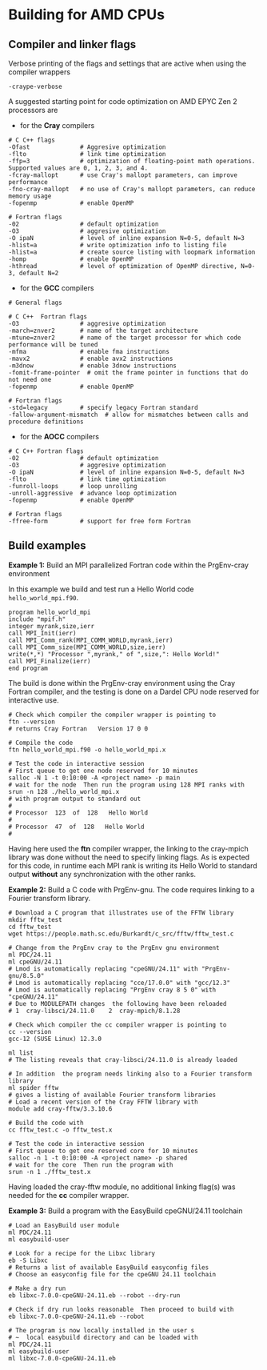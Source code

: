 

# Building for AMD CPUs

## Compiler and linker flags

Verbose printing of the flags and settings that are active when using the compiler wrappers

```text
-craype-verbose
```

A suggested starting point for code optimization on AMD EPYC Zen 2 processors are

* for the **Cray** compilers

```text
# C C++ flags
-Ofast              # Aggresive optimization
-flto               # link time optimization
-ffp=3              # optimization of floating-point math operations. Supported values are 0, 1, 2, 3, and 4.
-fcray-mallopt      # use Cray's mallopt parameters, can improve performance
-fno-cray-mallopt   # no use of Cray's mallopt parameters, can reduce memory usage
-fopenmp            # enable OpenMP

# Fortran flags
-02                 # default optimization
-O3                 # aggresive optimization
-O ipaN             # level of inline expansion N=0-5, default N=3
-hlist=a            # write optimization info to listing file
-hlist=a            # create source listing with loopmark information
-homp               # enable OpenMP
-hthread            # level of optimization of OpenMP directive, N=0-3, default N=2
```

* for the **GCC** compilers

```text
# General flags

# C C++  Fortran flags
-O3                 # aggresive optimization
-march=znver2       # name of the target architecture
-mtune=znver2       # name of the target processor for which code performance will be tuned
-mfma               # enable fma instructions
-mavx2              # enable avx2 instructions
-m3dnow             # enable 3dnow instructions
-fomit-frame-pointer  # omit the frame pointer in functions that do not need one
-fopenmp            # enable OpenMP

# Fortran flags
-std=legacy         # specify legacy Fortran standard
-fallow-argument-mismatch  # allow for mismatches between calls and procedure definitions
```

* for the **AOCC** compilers

```text
# C C++ Fortran flags
-02                 # default optimization
-O3                 # aggresive optimization
-O ipaN             # level of inline expansion N=0-5, default N=3
-flto               # link time optimization
-funroll-loops      # loop unrolling
-unroll-aggressive  # advance loop optimization
-fopenmp            # enable OpenMP

# Fortran flags
-ffree-form         # support for free form Fortran
```

## Build examples

**Example 1:** Build an MPI parallelized Fortran code within the PrgEnv-cray environment

In this example we build and test run a Hello World code `hello_world_mpi.f90`.

```text
program hello_world_mpi
include "mpif.h"
integer myrank,size,ierr
call MPI_Init(ierr)
call MPI_Comm_rank(MPI_COMM_WORLD,myrank,ierr)
call MPI_Comm_size(MPI_COMM_WORLD,size,ierr)
write(*,*) "Processor ",myrank," of ",size,": Hello World!"
call MPI_Finalize(ierr)
end program
```

The build is done within the PrgEnv-cray environment using the Cray Fortran compiler, and the testing is done on a Dardel CPU node reserved for interactive use.

```text
# Check which compiler the compiler wrapper is pointing to
ftn --version
# returns Cray Fortran   Version 17 0 0

# Compile the code
ftn hello_world_mpi.f90 -o hello_world_mpi.x

# Test the code in interactive session
# First queue to get one node reserved for 10 minutes
salloc -N 1 -t 0:10:00 -A <project name> -p main
# wait for the node  Then run the program using 128 MPI ranks with
srun -n 128 ./hello_world_mpi.x
# with program output to standard out
#
# Processor  123  of  128   Hello World
#
# Processor  47  of  128   Hello World
#
```

Having here used the **ftn** compiler wrapper, the linking to the cray-mpich library was done without the need to specify linking flags. As is expected for this code, in runtime each MPI rank is writing its Hello World to standard output **without** any synchronization with the other ranks.

**Example 2:** Build a C code with PrgEnv-gnu. The code requires linking to a Fourier transform library.

```text
# Download a C program that illustrates use of the FFTW library
mkdir fftw_test
cd fftw_test
wget https://people.math.sc.edu/Burkardt/c_src/fftw/fftw_test.c

# Change from the PrgEnv cray to the PrgEnv gnu environment
ml PDC/24.11
ml cpeGNU/24.11
# Lmod is automatically replacing "cpeGNU/24.11" with "PrgEnv-gnu/8.5.0"
# Lmod is automatically replacing "cce/17.0.0" with "gcc/12.3"
# Lmod is automatically replacing "PrgEnv cray 8 5 0" with "cpeGNU/24.11"
# Due to MODULEPATH changes  the following have been reloaded
# 1  cray-libsci/24.11.0    2  cray-mpich/8.1.28

# Check which compiler the cc compiler wrapper is pointing to
cc --version
gcc-12 (SUSE Linux) 12.3.0

ml list
# The listing reveals that cray-libsci/24.11.0 is already loaded

# In addition  the program needs linking also to a Fourier transform library
ml spider fftw
# gives a listing of available Fourier transform libraries
# Load a recent version of the Cray FFTW library with
module add cray-fftw/3.3.10.6

# Build the code with
cc fftw_test.c -o fftw_test.x

# Test the code in interactive session
# First queue to get one reserved core for 10 minutes
salloc -n 1 -t 0:10:00 -A <project name> -p shared
# wait for the core  Then run the program with
srun -n 1 ./fftw_test.x
```

Having loaded the cray-fftw module, no additional linking flag(s) was needed for the **cc** compiler wrapper.

**Example 3:** Build a program with the EasyBuild cpeGNU/24.11 toolchain

```text
# Load an EasyBuild user module
ml PDC/24.11
ml easybuild-user

# Look for a recipe for the Libxc library
eb -S Libxc
# Returns a list of available EasyBuild easyconfig files
# Choose an easyconfig file for the cpeGNU 24.11 toolchain

# Make a dry run
eb libxc-7.0.0-cpeGNU-24.11.eb --robot --dry-run

# Check if dry run looks reasonable  Then proceed to build with
eb libxc-7.0.0-cpeGNU-24.11.eb --robot

# The program is now locally installed in the user s
# ~  local easybuild directory and can be loaded with
ml PDC/24.11
ml easybuild-user
ml libxc-7.0.0-cpeGNU-24.11.eb
```
